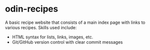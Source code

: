 # odin-recipes
A basic recipe website that consists of a main index page with links to various recipes.
Skills used include:
- HTML syntax for lists, links, images, etc.
- Git/GitHub version control with clear commit messages